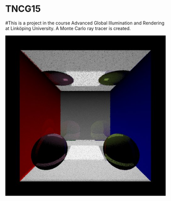 # TNCG15
#This is a project in the course Advanced Global Illumination and Rendering at Linköping University. A Monte Carlo ray tracer is created. 

![alt tag](https://github.com/isabelljansson/TNCG15/blob/master/jpg/img512_3rpp_3shadow_2spheres.jpg)

